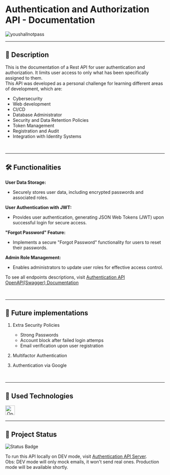 # Authentication and Authorization API - Documentation

![youshallnotpass](https://github.com/juliocauan/authentication-server/assets/84354526/e4d27e22-8a5f-4d74-aacc-b95119852c10)

***
## 📖  Description

This is the documentation of a Rest API for user authentication and authorization. It limits user access to only what has been specifically assigned to them. <br/>
This API was developed as a personal challenge for learning different areas of development, which are:
 - Cybersecurity
 - Web development
 - CI/CD
 - Database Administrator
 - Security and Data Retention Policies
 - Token Management
 - Registration and Audit
 - Integration with Identity Systems

<br/>

***
## 🛠️ Functionalities
**User Data Storage:**
   - Securely stores user data, including encrypted passwords and associated roles.

**User Authentication with JWT:**
   - Provides user authentication, generating JSON Web Tokens (JWT) upon successful login for secure access.

**"Forgot Password" Feature:**
   - Implements a secure "Forgot Password" functionality for users to reset their passwords.

**Admin Role Management:**
   - Enables administrators to update user roles for effective access control.

To see all endpoints descriptions, visit [Authentication API OpenAPI(Swagger) Documentation](https://app.swaggerhub.com/apis-docs/juliocauan/authentication/1.1.x)

<br/>

***
## 🔮 Future implementations

1. Extra Security Policies
   - Strong Passwords
   - Account block after failed login attemps
   - Email verification upon user registration

2. Multifactor Authentication

3. Authentication via Google

<br/>

***
## 📡 Used Technologies 
<div align="center">
  <img align="left" alt="OpenAPI (Swagger)" title="OpenAPI (Swagger)" height="30" width="30" src="https://avatars.githubusercontent.com/u/37325267?s=200&v=4">
</div>
<br/><br/>

***
## 🔎 Project Status

![Status Badge](https://img.shields.io/badge/status-development-green)
<br/>

To run this API locally on DEV mode, visit [Authentication API Server](https://github.com/juliocauan/authentication-server). <br/>
Obs: DEV mode will only mock emails, it won't send real ones. Production mode will be available shortly.

<br/>
